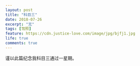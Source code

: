 ```yaml
---
layout: post
title: "科目三"
date: 2018-07-26
excerpt: "无"
tags: [驾照]
feature: https://cdn.justice-love.com/image/jpg/bjfj1.jpg
life: true
comments: true
---
```

谨以此篇纪念我科目三通过一星期。
